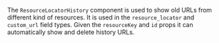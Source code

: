 The `ResourceLocatorHistory` component is used to show old URLs from different kind of resources. It is used in the
`resource_locator` and `custom_url` field types. Given the `resourceKey` and `id` props it can automatically show and
delete history URLs.
